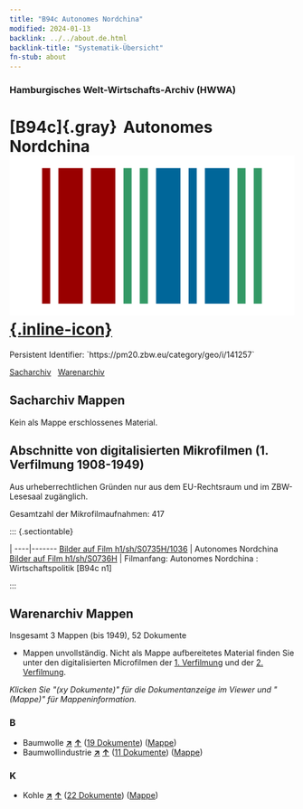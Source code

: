 ```yaml
---
title: "B94c Autonomes Nordchina"
modified: 2024-01-13
backlink: ../../about.de.html
backlink-title: "Systematik-Übersicht"
fn-stub: about
---
```


### Hamburgisches Welt-Wirtschafts-Archiv (HWWA)

# [B94c]{.gray}&#8201; Autonomes Nordchina &#160; [![Wikidata](/images/Wikidata-logo.svg "Wikidata"){.inline-icon}](http://www.wikidata.org/entity/Q115902448)

<div class="hint">Persistent Identifier: `https://pm20.zbw.eu/category/geo/i/141257`</div>




[Sacharchiv](#sacharchiv-mappen) &#160; [Warenarchiv](#warenarchiv-mappen)





## Sacharchiv Mappen








Kein als Mappe erschlossenes Material.



<a id="filmsections" />

## Abschnitte von digitalisierten Mikrofilmen (1. Verfilmung 1908-1949)

<p>Aus urheberrechtlichen Gründen nur aus dem EU-Rechtsraum und im ZBW-Lesesaal zugänglich.</p>


<p>Gesamtzahl der Mikrofilmaufnahmen: 417</p>





::: {.sectiontable}

 | 
----|-------
<a class="btn" href="https://pm20.zbw.eu/film/h1/sh/S0735H/1036" rel="nofollow">Bilder auf Film h1/sh/S0735H/1036</a> | Autonomes Nordchina
<a class="btn" href="https://pm20.zbw.eu/film/h1/sh/S0736H" rel="nofollow">Bilder auf Film h1/sh/S0736H</a> | Filmanfang: Autonomes Nordchina : Wirtschaftspolitik [B94c n1]


:::














## Warenarchiv Mappen










Insgesamt 3 Mappen (bis 1949), 52 Dokumente
- Mappen unvollständig.  Nicht als Mappe aufbereitetes Material finden Sie
unter den digitalisierten Microfilmen der [1. Verfilmung](/film/h1_wa.de.html)
und der [2. Verfilmung](/film/h2_wa.de.html).

_Klicken Sie "(xy Dokumente)" für die Dokumentanzeige im Viewer und "(Mappe)" für Mappeninformation._




### B

- Baumwolle [**&nearr;**](../../../ware/i/142089/about.de.html "Baumwolle (XXX in der ganzen Welt)") [**&uarr;**](../../../ware/about.de.html#PLW04-Bw "Warensystematik") (<a href="https://pm20.zbw.eu/iiifview/folder/wa/142089,141257" title="über: Baumwolle : Autonomes Nordchina" target="_blank">19 Dokumente</a>) ([Mappe](../../../../folder/wa/1420xx/142089/1412xx/141257/about.de.html))
- Baumwollindustrie [**&nearr;**](../../../ware/i/142091/about.de.html "Baumwollindustrie (XXX in der ganzen Welt)") [**&uarr;**](../../../ware/about.de.html#PID19-Bw01 "Warensystematik") (<a href="https://pm20.zbw.eu/iiifview/folder/wa/142091,141257" title="über: Baumwollindustrie : Autonomes Nordchina" target="_blank">11 Dokumente</a>) ([Mappe](../../../../folder/wa/1420xx/142091/1412xx/141257/about.de.html))

### K

- Kohle [**&nearr;**](../../../ware/i/143120/about.de.html "Kohle (XXX in der ganzen Welt)") [**&uarr;**](../../../ware/about.de.html#PRB02.01 "Warensystematik") (<a href="https://pm20.zbw.eu/iiifview/folder/wa/143120,141257" title="über: Kohle : Autonomes Nordchina" target="_blank">22 Dokumente</a>) ([Mappe](../../../../folder/wa/1431xx/143120/1412xx/141257/about.de.html))




